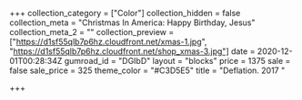+++
collection_category = ["Color"]
collection_hidden = false
collection_meta = "Christmas In America: Happy Birthday, Jesus"
collection_meta_2 = ""
collection_preview = ["https://d1sf55qlb7p6hz.cloudfront.net/xmas-1.jpg", "https://d1sf55qlb7p6hz.cloudfront.net/shop_xmas-3.jpg"]
date = 2020-12-01T00:28:34Z
gumroad_id = "DGIbD"
layout = "blocks"
price = 1375
sale = false
sale_price = 325
theme_color = "#C3D5E5"
title = "Deflation. 2017 "

+++
